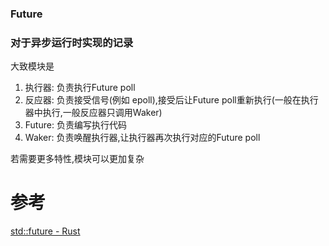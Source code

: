 

### Future


### 对于异步运行时实现的记录
大致模块是
1. 执行器: 负责执行Future poll
2. 反应器: 负责接受信号(例如 epoll),接受后让Future poll重新执行(一般在执行器中执行,一般反应器只调用Waker)
3. Future: 负责编写执行代码
4. Waker: 负责唤醒执行器,让执行器再次执行对应的Future poll

若需要更多特性,模块可以更加复杂

# 参考
[std::future - Rust](https://doc.rust-lang.org/std/future/index.html)